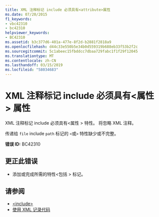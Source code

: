 ```yaml
---
title: XML 注释标记 include 必须具有<attribute>属性
ms.date: 07/20/2015
f1_keywords:
- vbc42310
- bc42310
helpviewer_keywords:
- BC42310
ms.assetid: b3c377d6-401a-477e-8f2d-b2881f2818a9
ms.openlocfilehash: d44c33e550b5e34b0d559319b688eb33f53b2f2c
ms.sourcegitcommit: 5c1abeec15fbddcc7dbaa729fabc1f1f29f12045
ms.translationtype: MT
ms.contentlocale: zh-CN
ms.lasthandoff: 03/15/2019
ms.locfileid: "58034683"
---
```

# <a name="xml-comment-tag-include-must-have-a-attribute-attribute"></a>XML 注释标记 include 必须具有\<属性 > 属性
XML 注释标记 include 必须具有\<属性 > 特性。 将忽略 XML 注释。  
  
 传递给 `file` include `path` 标记的 `<`或`>` 特性缺少或不完整。  
  
 **错误 ID:** BC42310  
  
## <a name="to-correct-this-error"></a>更正此错误  
  
-   添加或完成所需的特性\<包括 > 标记。  
  
## <a name="see-also"></a>请参阅

- [\<include>](../../visual-basic/language-reference/xmldoc/include.md)
- [使用 XML 记录代码](../../visual-basic/programming-guide/program-structure/documenting-your-code-with-xml.md)
